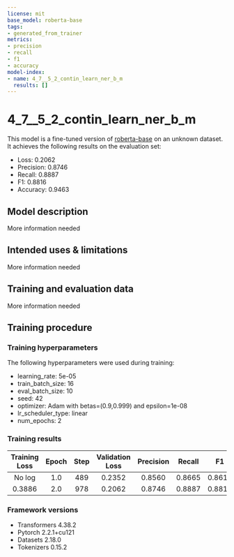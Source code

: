 ```yaml
---
license: mit
base_model: roberta-base
tags:
- generated_from_trainer
metrics:
- precision
- recall
- f1
- accuracy
model-index:
- name: 4_7__5_2_contin_learn_ner_b_m
  results: []
---
```


<!-- This model card has been generated automatically according to the information the Trainer had access to. You
should probably proofread and complete it, then remove this comment. -->

# 4_7__5_2_contin_learn_ner_b_m

This model is a fine-tuned version of [roberta-base](https://huggingface.co/roberta-base) on an unknown dataset.
It achieves the following results on the evaluation set:
- Loss: 0.2062
- Precision: 0.8746
- Recall: 0.8887
- F1: 0.8816
- Accuracy: 0.9463

## Model description

More information needed

## Intended uses & limitations

More information needed

## Training and evaluation data

More information needed

## Training procedure

### Training hyperparameters

The following hyperparameters were used during training:
- learning_rate: 5e-05
- train_batch_size: 16
- eval_batch_size: 10
- seed: 42
- optimizer: Adam with betas=(0.9,0.999) and epsilon=1e-08
- lr_scheduler_type: linear
- num_epochs: 2

### Training results

| Training Loss | Epoch | Step | Validation Loss | Precision | Recall | F1     | Accuracy |
|:-------------:|:-----:|:----:|:---------------:|:---------:|:------:|:------:|:--------:|
| No log        | 1.0   | 489  | 0.2352          | 0.8560    | 0.8665 | 0.8612 | 0.9398   |
| 0.3886        | 2.0   | 978  | 0.2062          | 0.8746    | 0.8887 | 0.8816 | 0.9463   |


### Framework versions

- Transformers 4.38.2
- Pytorch 2.2.1+cu121
- Datasets 2.18.0
- Tokenizers 0.15.2
